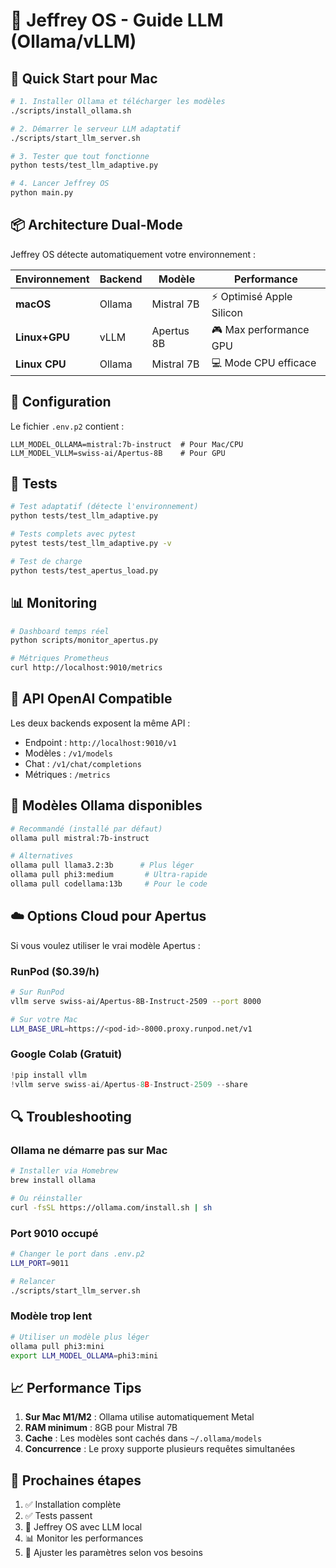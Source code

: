 # 🧠 Jeffrey OS - Guide LLM (Ollama/vLLM)

## 🚀 Quick Start pour Mac

```bash
# 1. Installer Ollama et télécharger les modèles
./scripts/install_ollama.sh

# 2. Démarrer le serveur LLM adaptatif
./scripts/start_llm_server.sh

# 3. Tester que tout fonctionne
python tests/test_llm_adaptive.py

# 4. Lancer Jeffrey OS
python main.py
```

## 📦 Architecture Dual-Mode

Jeffrey OS détecte automatiquement votre environnement :

| Environnement | Backend | Modèle | Performance |
|---------------|---------|--------|-------------|
| **macOS** | Ollama | Mistral 7B | ⚡ Optimisé Apple Silicon |
| **Linux+GPU** | vLLM | Apertus 8B | 🎮 Max performance GPU |
| **Linux CPU** | Ollama | Mistral 7B | 💻 Mode CPU efficace |

## 🔧 Configuration

Le fichier `.env.p2` contient :
```env
LLM_MODEL_OLLAMA=mistral:7b-instruct  # Pour Mac/CPU
LLM_MODEL_VLLM=swiss-ai/Apertus-8B    # Pour GPU
```

## 🧪 Tests

```bash
# Test adaptatif (détecte l'environnement)
python tests/test_llm_adaptive.py

# Tests complets avec pytest
pytest tests/test_llm_adaptive.py -v

# Test de charge
python tests/test_apertus_load.py
```

## 📊 Monitoring

```bash
# Dashboard temps réel
python scripts/monitor_apertus.py

# Métriques Prometheus
curl http://localhost:9010/metrics
```

## 🌉 API OpenAI Compatible

Les deux backends exposent la même API :
- Endpoint : `http://localhost:9010/v1`
- Modèles : `/v1/models`
- Chat : `/v1/chat/completions`
- Métriques : `/metrics`

## 🐙 Modèles Ollama disponibles

```bash
# Recommandé (installé par défaut)
ollama pull mistral:7b-instruct

# Alternatives
ollama pull llama3.2:3b      # Plus léger
ollama pull phi3:medium       # Ultra-rapide
ollama pull codellama:13b     # Pour le code
```

## ☁️ Options Cloud pour Apertus

Si vous voulez utiliser le vrai modèle Apertus :

### RunPod ($0.39/h)
```bash
# Sur RunPod
vllm serve swiss-ai/Apertus-8B-Instruct-2509 --port 8000

# Sur votre Mac
LLM_BASE_URL=https://<pod-id>-8000.proxy.runpod.net/v1
```

### Google Colab (Gratuit)
```python
!pip install vllm
!vllm serve swiss-ai/Apertus-8B-Instruct-2509 --share
```

## 🔍 Troubleshooting

### Ollama ne démarre pas sur Mac
```bash
# Installer via Homebrew
brew install ollama

# Ou réinstaller
curl -fsSL https://ollama.com/install.sh | sh
```

### Port 9010 occupé
```bash
# Changer le port dans .env.p2
LLM_PORT=9011

# Relancer
./scripts/start_llm_server.sh
```

### Modèle trop lent
```bash
# Utiliser un modèle plus léger
ollama pull phi3:mini
export LLM_MODEL_OLLAMA=phi3:mini
```

## 📈 Performance Tips

1. **Sur Mac M1/M2** : Ollama utilise automatiquement Metal
2. **RAM minimum** : 8GB pour Mistral 7B
3. **Cache** : Les modèles sont cachés dans `~/.ollama/models`
4. **Concurrence** : Le proxy supporte plusieurs requêtes simultanées

## 🎯 Prochaines étapes

1. ✅ Installation complète
2. ✅ Tests passent
3. 🚀 Jeffrey OS avec LLM local
4. 📊 Monitor les performances
5. 🔧 Ajuster les paramètres selon vos besoins

